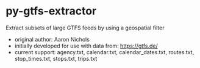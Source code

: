 # py-gtfs-extractor
Extract subsets of large GTFS feeds by using a geospatial filter

* original author: Aaron Nichols 
* initially developed for use with data from: https://gtfs.de/
* current support: agency.txt, calendar.txt, calendar_dates.txt, routes.txt, stop_times.txt, stops.txt, trips.txt
